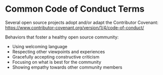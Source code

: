 # Common Code of Conduct Terms

Several open source projects adopt and/or adapt the Contributor Covenant:
https://www.contributor-covenant.org/version/1/4/code-of-conduct/

Behaviors that foster a healthy open source community:

* Using welcoming language
* Respecting other viewpoints and experiences
* Gracefully accepting constructive criticism
* Focusing on what is best for the community
* Showing empathy towards other community members